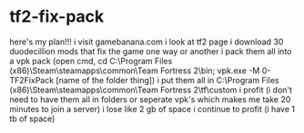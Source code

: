 # tf2-fix-pack
here's my plan!!!
i visit gamebanana.com
i look at tf2 page
i download 30 duodecillion mods that fix the game one way or another
i pack them all into a vpk pack (open cmd, cd C:\Program Files (x86)\Steam\steamapps\common\Team Fortress 2\bin; vpk.exe -M 0-TF2FixPack [name of the folder thing])
i put them all in C:\Program Files (x86)\Steam\steamapps\common\Team Fortress 2\tf\custom
i profit (i don't need to have them all in folders or seperate vpk's which makes me take 20 minutes to join a server)
i lose like 2 gb of space
i continue to profit (i have 1 tb of space)
